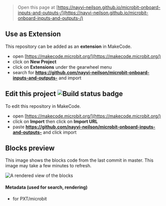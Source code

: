 
> Open this page at [https://nayvi-neilson.github.io/microbit-onboard-inputs-and-outputs-/](https://nayvi-neilson.github.io/microbit-onboard-inputs-and-outputs-/)

## Use as Extension

This repository can be added as an **extension** in MakeCode.

* open [https://makecode.microbit.org/](https://makecode.microbit.org/)
* click on **New Project**
* click on **Extensions** under the gearwheel menu
* search for **https://github.com/nayvi-neilson/microbit-onboard-inputs-and-outputs-** and import

## Edit this project ![Build status badge](https://github.com/nayvi-neilson/microbit-onboard-inputs-and-outputs-/workflows/MakeCode/badge.svg)

To edit this repository in MakeCode.

* open [https://makecode.microbit.org/](https://makecode.microbit.org/)
* click on **Import** then click on **Import URL**
* paste **https://github.com/nayvi-neilson/microbit-onboard-inputs-and-outputs-** and click import

## Blocks preview

This image shows the blocks code from the last commit in master.
This image may take a few minutes to refresh.

![A rendered view of the blocks](https://github.com/nayvi-neilson/microbit-onboard-inputs-and-outputs-/raw/master/.github/makecode/blocks.png)

#### Metadata (used for search, rendering)

* for PXT/microbit
<script src="https://makecode.com/gh-pages-embed.js"></script><script>makeCodeRender("{{ site.makecode.home_url }}", "{{ site.github.owner_name }}/{{ site.github.repository_name }}");</script>
